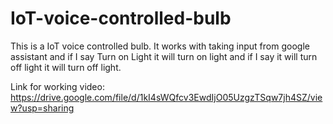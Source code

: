 # IoT-voice-controlled-bulb
This is a IoT voice controlled bulb.
It works with taking input from google assistant and if I say Turn on Light it will turn on light and if I say it will turn off light it will turn off light.

Link for working video:
https://drive.google.com/file/d/1kI4sWQfcv3EwdIjO05UzgzTSqw7jh4SZ/view?usp=sharing
